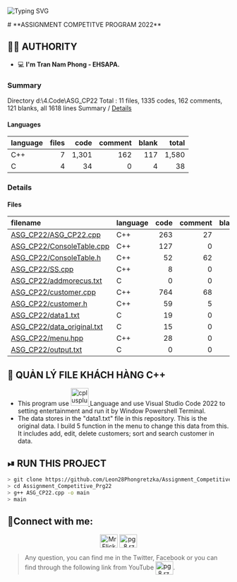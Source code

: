 <p
     <a href="https://www.facebook.com/pg.8.rzk/"><img src="https://readme-typing-svg.herokuapp.com?font=Fira+Code&pause=1000&color=0&width=600&lines=THE+PROJECT+IS+CREATED+BY+TRẦN+NAM+PHONG" alt="Typing SVG" />
     </a>
 </p>
# **ASSIGNMENT COMPETITVE PROGRAM 2022**

## **🙋‍♂️ AUTHORITY**
- 💻 **I'm Tran Nam Phong - EHSAPA.**

### Summary

Directory d:\\4.Code\\ASG_CP22
Total : 11 files,  1335 codes, 162 comments, 121 blanks, all 1618 lines
Summary / [Details](details.md)

#### Languages
| language | files | code | comment | blank | total |
| :--- | ---: | ---: | ---: | ---: | ---: |
| C++ | 7 | 1,301 | 162 | 117 | 1,580 |
| C | 4 | 34 | 0 | 4 | 38 |

### Details

#### Files
| filename | language | code | comment | blank | total |
| :--- | :--- | ---: | ---: | ---: | ---: |
| [ASG_CP22/ASG_CP22.cpp](/ASG_CP22/ASG_CP22.cpp) | C++ | 263 | 27 | 5 | 295 |
| [ASG_CP22/ConsoleTable.cpp](/ASG_CP22/ConsoleTable.cpp) | C++ | 127 | 0 | 35 | 162 |
| [ASG_CP22/ConsoleTable.h](/ASG_CP22/ConsoleTable.h) | C++ | 52 | 62 | 59 | 173 |
| [ASG_CP22/SS.cpp](/ASG_CP22/SS.cpp) | C++ | 8 | 0 | 1 | 9 |
| [ASG_CP22/addmorecus.txt](/ASG_CP22/addmorecus.txt) | C | 0 | 0 | 1 | 1 |
| [ASG_CP22/customer.cpp](/ASG_CP22/customer.cpp) | C++ | 764 | 68 | 11 | 843 |
| [ASG_CP22/customer.h](/ASG_CP22/customer.h) | C++ | 59 | 5 | 3 | 67 |
| [ASG_CP22/data1.txt](/ASG_CP22/data1.txt) | C | 19 | 0 | 1 | 20 |
| [ASG_CP22/data_original.txt](/ASG_CP22/data_original.txt) | C | 15 | 0 | 1 | 16 |
| [ASG_CP22/menu.hpp](/ASG_CP22/menu.hpp) | C++ | 28 | 0 | 3 | 31 |
| [ASG_CP22/output.txt](/ASG_CP22/output.txt) | C | 0 | 0 | 1 | 1 |


## 🧠 **QUẢN LÝ FILE KHÁCH HÀNG C++**
- This program use <a href="https://www.w3schools.com/cpp/" target="_blank"> <img src="https://user-images.githubusercontent.com/82562559/189319194-55e984e0-f0e5-4d2c-9676-48fc5b2ca815.png" alt="cplusplus" width="40" height="40"/> </a>  Language and use Visual Studio Code 2022 to setting entertainment and run it by Window Powershell Terminal.
- The data stores in the "data1.txt" file in this repository. This is the original data. I build 5 function in the menu to change this data from this. It includes add, edit, delete customers; sort and search customer in data.
## ⏯ **RUN THIS PROJECT**
```bash
> git clone https://github.com/Leon28Phongretzka/Assignment_Competitive_Prg22
> cd Assignment_Competitive_Prg22
> g++ ASG_CP22.cpp -o main
> main
```

## **🤝Connect with me:**
<p align="center">   
  <a href="https://twitter.com/z_bayern_gzkt" target="blank"><img align="center" src="https://raw.githubusercontent.com/rahuldkjain/github-profile-readme-generator/master/src/images/icons/Social/twitter.svg" alt="Mr Flick" height="30" width="40" /></a>    
  <a href="https://www.facebook.com/pg.8.rzk/" target="blank"><img align="center" src="https://raw.githubusercontent.com/rahuldkjain/github-profile-readme-generator/master/src/images/icons/Social/facebook.svg" alt="pg.8.rzk" height="30" width="40" /></a>    


> Any question, you can find me in the Twitter, Facebook or you can find through the following link from YouTube <a href="https://www.youtube.com/watch?v=dQw4w9WgXcQ" target="blank"><img align="center" src="https://raw.githubusercontent.com/rahuldkjain/github-profile-readme-generator/master/src/images/icons/Social/youtube.svg" alt="pg.8.rzk" height="30" width="40" /></a>.

